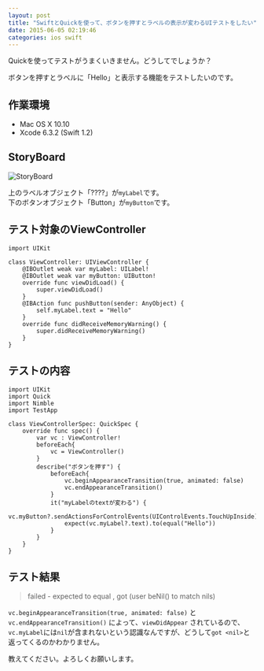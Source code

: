 ```yaml
---
layout: post
title: "SwiftとQuickを使って、ボタンを押すとラベルの表示が変わるUIテストをしたい"
date: 2015-06-05 02:19:46
categories: ios swift
---
```

<p>Quickを使ってテストがうまくいきません。どうしてでしょうか？</p>

<p>ボタンを押すとラベルに「Hello」と表示する機能をテストしたいのです。</p>

<h2>作業環境</h2>

<ul>
<li>Mac OS X 10.10</li>
<li>Xcode 6.3.2 (Swift 1.2)</li>
</ul>

<h2>StoryBoard</h2>

<p><img src="https://i.stack.imgur.com/u3Xpl.png" alt="StoryBoard"></p>

<p>上のラベルオブジェクト「????」が<code>myLabel</code>です。<br>
下のボタンオブジェクト「Button」が<code>myButton</code>です。</p>

<h2>テスト対象のViewController</h2>

<pre><code>import UIKit

class ViewController: UIViewController {
    @IBOutlet weak var myLabel: UILabel!
    @IBOutlet weak var myButton: UIButton!
    override func viewDidLoad() {
        super.viewDidLoad()
    }
    @IBAction func pushButton(sender: AnyObject) {
        self.myLabel.text = "Hello"
    }
    override func didReceiveMemoryWarning() {
        super.didReceiveMemoryWarning()
    }
}
</code></pre>

<h2>テストの内容</h2>

<pre><code>import UIKit
import Quick
import Nimble
import TestApp

class ViewControllerSpec: QuickSpec {
    override func spec() {
        var vc : ViewController!
        beforeEach{
            vc = ViewController()
        }
        describe("ボタンを押す") {
            beforeEach{
                vc.beginAppearanceTransition(true, animated: false)
                vc.endAppearanceTransition()
            }
            it("myLabelのtextが変わる") {
                vc.myButton?.sendActionsForControlEvents(UIControlEvents.TouchUpInside)
                expect(vc.myLabel?.text).to(equal("Hello"))
            }
        }
    }
}
</code></pre>

<h2>テスト結果</h2>

<blockquote>
  <p>failed - expected to equal , got  (user beNil() to match nils)</p>
</blockquote>

<p><code>vc.beginAppearanceTransition(true, animated: false)</code> と <code>vc.endAppearanceTransition()</code> によって、<code>viewDidAppear</code> されているので、<code>vc.myLabel</code>には<code>nil</code>が含まれないという認識なんですが、どうして<code>got &lt;nil&gt;</code>と返ってくるのかわかりません。</p>

<p>教えてください。よろしくお願いします。</p>
